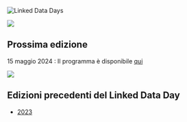 ![Linked Data Days](/static-assets/img/linked-data-days.png)
  
![   ](/static-assets/img/white-space-2.jpg)

## Prossima edizione
15 maggio 2024 : Il programma è disponibile [qui](/linked-data-day/)

![   ](/static-assets/img/white-space-2.jpg)

## Edizioni precedenti del Linked Data Day

* [2023](/community/linked-data-day-2023/)
